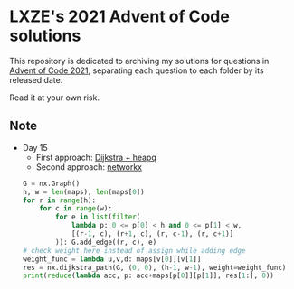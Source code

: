 # LXZE's 2021 Advent of Code solutions

This repository is dedicated to archiving my solutions for questions in [Advent of Code 2021](https://adventofcode.com/2021), separating each question to each folder by its released date.  

Read it at your own risk.  

## Note 
- Day 15
	- First approach: [Dijkstra + heapq](https://bradfieldcs.com/algos/graphs/dijkstras-algorithm/)
	- Second approach:  [networkx](https://networkx.org/documentation/stable/reference/algorithms/generated/networkx.algorithms.shortest_paths.weighted.dijkstra_path.html)
	```python
	G = nx.Graph()
	h, w = len(maps), len(maps[0])
	for r in range(h):
		for c in range(w):
			for e in list(filter(
				lambda p: 0 <= p[0] < h and 0 <= p[1] < w,
				[(r-1, c), (r+1, c), (r, c-1), (r, c+1)]
			)): G.add_edge((r, c), e)
	# check weight here instead of assign while adding edge
	weight_func = lambda u,v,d: maps[v[0]][v[1]]
	res = nx.dijkstra_path(G, (0, 0), (h-1, w-1), weight=weight_func)
	print(reduce(lambda acc, p: acc+maps[p[0]][p[1]], res[1:], 0))
	```